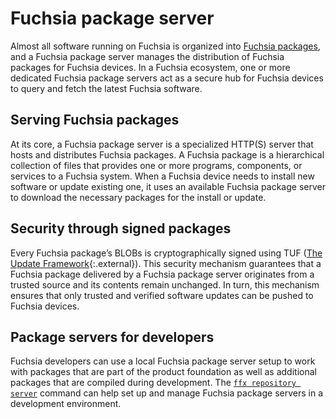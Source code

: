 # Fuchsia package server

Almost all software running on Fuchsia is organized into
[Fuchsia packages][fuchsia-packages], and a Fuchsia package
server manages the distribution of Fuchsia packages for Fuchsia
devices. In a Fuchsia ecosystem, one or more dedicated Fuchsia
package servers act as a secure hub for Fuchsia devices to
query and fetch the latest Fuchsia software.

## Serving Fuchsia packages

At its core, a Fuchsia package server is a specialized HTTP(S)
server that hosts and distributes Fuchsia packages. A Fuchsia
package is a hierarchical collection of files that provides
one or more programs, components, or services to a Fuchsia
system. When a Fuchsia device needs to install new software
or update existing one, it uses an available Fuchsia package
server to download the necessary packages for the install or
update.

## Security through signed packages

Every Fuchsia package’s BLOBs is cryptographically signed
using TUF ([The Update Framework][tuf]{:.external}). This
security mechanism guarantees that a Fuchsia package
delivered by a Fuchsia package server originates from a
trusted source and its contents remain unchanged. In turn,
this mechanism ensures that only trusted and verified
software updates can be pushed to Fuchsia devices.

## Package servers for developers

Fuchsia developers can use a local Fuchsia package server
setup to work with packages that are part of the product
foundation as well as additional packages that are compiled
during development. The
[`ffx repository server`][ffx-repository-server] command can
help set up and manage Fuchsia package servers in a
development environment.

<!-- Reference links -->

[fuchsia-packages]: package.md
[tuf]: https://en.wikipedia.org/wiki/The_Update_Framework
[ffx-repository-server]: /docs/development/tools/ffx/workflows/start-package-servers.md
